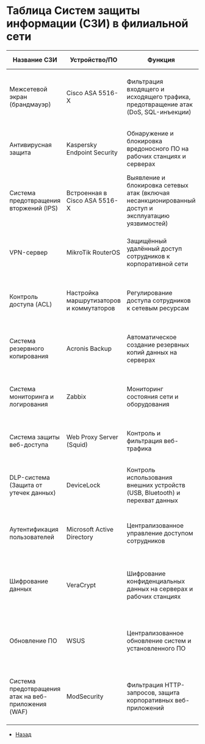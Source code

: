 #   Таблица Систем защиты информации (СЗИ) в филиальной сети
|Название СЗИ|	Устройство/ПО|	Функция	|Обоснование использования|	Основные правила|
|-|-|-|-|-|
|Межсетевой экран (брандмауэр)|	Cisco ASA 5516-X|	Фильтрация входящего и исходящего трафика, предотвращение атак (DoS, SQL-инъекции)|	Обеспечивает защиту от внешних угроз, фильтрацию трафика и контроль доступа	|Запрещён небезопасный трафик (23, 135-139, 445, 3389), разрешён доступ по критически важным портам.|
|Антивирусная защита|	Kaspersky Endpoint Security	|Обнаружение и блокировка вредоносного ПО на рабочих станциях и серверах|	Предотвращение заражения оборудования вирусами и вредоносными программами|	Сканирование устройств раз в неделю, ежедневное обновление антивирусных баз.|
|Система предотвращения вторжений (IPS)|	Встроенная в Cisco ASA 5516-X	|Выявление и блокировка сетевых атак (включая несанкционированный доступ и эксплуатацию уязвимостей)|	Снижение риска компрометации сети и утечки данных	|Логирование событий, автоматическая блокировка подозрительных IP-адресов.|
|VPN-сервер|	MikroTik RouterOS	|Защищённый удалённый доступ сотрудников к корпоративной сети	|Предотвращает утечку данных и обеспечивает конфиденциальность удалённого трафика|	Шифрование AES-256, доступ через сертификаты и двухфакторную аутентификацию, порт 1194 (UDP).|
|Контроль доступа (ACL)	|Настройка маршрутизаторов и коммутаторов|	Регулирование доступа сотрудников к сетевым ресурсам|	Исключает несанкционированный доступ к ресурсам и данным|	Привязка к VLAN, настройка разрешений на основе IP-адресов и MAC-адресов.|
|Система резервного копирования|	Acronis Backup|	Автоматическое создание резервных копий данных на серверах|	Обеспечивает восстановление данных при сбоях или кибератаках|	Ежедневное резервное копирование с хранением копий в отдельной защищённой сети.|
|Система мониторинга и логирования|	Zabbix|	Мониторинг состояния сети и оборудования|	Позволяет оперативно выявлять и устранять сбои|	Ведение логов всех событий и нарушений, настройка оповещений для ИТ-службы.|
|Система защиты веб-доступа	|Web Proxy Server (Squid)|	Контроль и фильтрация веб-трафика|	Блокировка нежелательных сайтов и защита от интернет-угроз|	Разрешены только доверенные категории сайтов, ведётся журнал активности.|
|DLP-система (Защита от утечек данных)|	DeviceLock|	Контроль использования внешних устройств (USB, Bluetooth) и перехват данных	|Исключает утечку данных через физические устройства|	Блокировка неавторизованных устройств, ведение логов всех подключений и операций.|
|Аутентификация пользователей	|Microsoft Active Directory	|Централизованное управление доступом сотрудников	|Исключает доступ для неавторизованных пользователей	|Двухфакторная аутентификация, разграничение прав на основе групп пользователей.|
|Шифрование данных	|VeraCrypt|	Шифрование конфиденциальных данных на серверах и рабочих станциях	|Исключает доступ к данным в случае физической утраты устройств|	Все важные данные шифруются с использованием AES-256, доступ возможен только с паролем.|
|Обновление ПО|	WSUS|	Централизованное обновление систем и установленного ПО|	Устраняет уязвимости в устаревшем ПО, минимизирует риски|	Автоматические обновления критических компонентов, тестирование обновлений перед развёртыванием.|
|Система предотвращения атак на веб-приложения (WAF)|	ModSecurity	|Фильтрация HTTP-запросов, защита корпоративных веб-приложений	|Защищает веб-приложения от атак типа SQL-инъекций, XSS и т.д.|	Логирование всех подозрительных запросов, автоматическая блокировка выявленных угроз.|


- [Назад](../Main.md)
